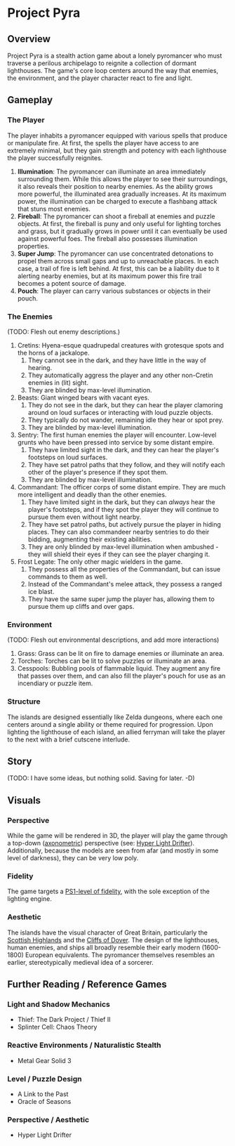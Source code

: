 # Project Pyra

## Overview
Project Pyra is a stealth action game about a lonely pyromancer who must traverse a perilous archipelago to reignite a collection of dormant lighthouses. The game's core loop centers around the way that enemies, the environment, and the player character react to fire and light.

## Gameplay

### The Player
The player inhabits a pyromancer equipped with various spells that produce or manipulate fire. At first, the spells the player have access to are extremely minimal, but they gain strength and potency with each lighthouse the player successfully reignites.
1. **Illumination**: The pyromancer can illuminate an area immediately surrounding them. While this allows the player to see their surroundings, it also reveals their position to nearby enemies. As the ability grows more powerful, the illuminated area gradually increases. At its maximum power, the illumination can be charged to execute a flashbang attack that stuns most enemies.
2. **Fireball**: The pyromancer can shoot a fireball at enemies and puzzle objects. At first, the fireball is puny and only useful for lighting torches and grass, but it gradually grows in power until it can eventually be used against powerful foes. The fireball also possesses illumination properties.
3. **Super Jump**: The pyromancer can use concentrated detonations to propel them across small gaps and up to unreachable places. In each case, a trail of fire is left behind. At first, this can be a liability due to it alerting nearby enemies, but at its maximum power this fire trail becomes a potent source of damage.
4. **Pouch**: The player can carry various substances or objects in their pouch.

### The Enemies
(TODO: Flesh out enemy descriptions.)
1. Cretins: Hyena-esque quadrupedal creatures with grotesque spots and the horns of a jackalope. 
   1. They cannot see in the dark, and they have little in the way of hearing.
   2. They automatically aggress the player and any other non-Cretin enemies in (lit) sight.
   3. They are blinded by max-level illumination.
2. Beasts: Giant winged bears with vacant eyes.
   1. They do not see in the dark, but they can hear the player clamoring around on loud surfaces or interacting with loud puzzle objects.
   2. They typically do not wander, remaining idle they hear or spot prey.
   3. They are blinded by max-level illumination.
3. Sentry: The first human enemies the player will encounter. Low-level grunts who have been pressed into service by some distant empire.
   1. They have limited sight in the dark, and they can hear the player's footsteps on loud surfaces.
   2. They have set patrol paths that they follow, and they will notify each other of the player's presence if they spot them.
   3. They are blinded by max-level illumination.
4. Commandant: The officer corps of some distant empire. They are much more intelligent and deadly than the other enemies.
   1. They have limited sight in the dark, but they can *always* hear the player's footsteps, and if they spot the player they will continue to pursue them even without light nearby.
   2. They have set patrol paths, but actively pursue the player in hiding places. They can also commandeer nearby sentries to do their bidding, augmenting their existing abilities.
   3. They are only blinded by max-level illumination when ambushed - they will shield their eyes if they can see the player charging it.
5. Frost Legate: The only other magic wielders in the game.
   1. They possess all the properties of the Commandant, but can issue commands to them as well. 
   2. Instead of the Commandant's melee attack, they possess a ranged ice blast.
   3. They have the same super jump the player has, allowing them to pursue them up cliffs and over gaps.

### Environment
(TODO: Flesh out environmental descriptions, and add more interactions)
1. Grass: Grass can be lit on fire to damage enemies or illuminate an area.
2. Torches: Torches can be lit to solve puzzles or illuminate an area.
3. Cesspools: Bubbling pools of flammable liquid. They augment any fire that passes over them, and can also fill the player's pouch for use as an incendiary or puzzle item.

### Structure
The islands are designed essentially like Zelda dungeons, where each one centers around a single ability or theme required for progression. Upon lighting the lighthouse of each island, an allied ferryman will take the player to the next with a brief cutscene interlude.

## Story
(TODO: I have some ideas, but nothing solid. Saving for later. -D)

## Visuals

### Perspective
While the game will be rendered in 3D, the player will play the game through a top-down ([axonometric](https://www.compuphase.com/axometr.htm)) perspective (see: [Hyper Light Drifter](https://www.youtube.com/watch?v=PLPSRUb2ALs)). Additionally, because the models are seen from afar (and mostly in some level of darkness), they can be very low poly.

### Fidelity
The game targets a [PS1-level of fidelity](https://www.patreon.com/posts/overview-of-49375996), with the sole exception of the lighting engine.

### Aesthetic
The islands have the visual character of Great Britain, particularly the [Scottish Highlands](https://en.wikipedia.org/wiki/Scottish_Highlands) and the [Cliffs of Dover](https://en.wikipedia.org/wiki/White_Cliffs_of_Dover). The design of the lighthouses, human enemies, and ships all broadly resemble their early modern (1600-1800) European equivalents. The pyromancer themselves resembles an earlier, stereotypically medieval idea of a sorcerer.

## Further Reading / Reference Games

### Light and Shadow Mechanics
- Thief: The Dark Project / Thief II 
- Splinter Cell: Chaos Theory 

### Reactive Environments / Naturalistic Stealth
- Metal Gear Solid 3

### Level / Puzzle Design
- A Link to the Past
- Oracle of Seasons

### Perspective / Aesthetic
- Hyper Light Drifter